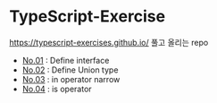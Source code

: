 # TypeScript-Exercise
https://typescript-exercises.github.io/
풀고 올리는 repo

- [No.01](https://github.com/heeeione/TypeScript-Exercise/blob/main/Ex01.ts) : Define interface
- [No.02](https://github.com/heeeione/TypeScript-Exercise/blob/main/Ex02.ts) : Define Union type
- [No.03](https://github.com/heeeione/TypeScript-Exercise/blob/main/Ex03.ts) : in operator narrow
- [No.04](https://github.com/heeeione/TypeScript-Exercise/blob/main/Ex04.ts) : is operator
